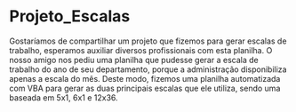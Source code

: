 # Projeto_Escalas
Gostaríamos de compartilhar um projeto que fizemos para gerar escalas de trabalho, esperamos auxiliar diversos profissionais com esta planilha.   O nosso amigo nos pediu uma planilha que pudesse gerar a escala de trabalho do ano de seu departamento, porque a administração disponibiliza apenas a escala do mês. Deste modo, fizemos uma planilha automatizada com VBA para gerar as duas principais escalas que ele utiliza, sendo uma baseada em 5x1, 6x1 e 12x36.
